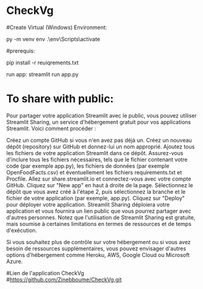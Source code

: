 # CheckVg
#Create Virtual (Windows) Environment:

py -m venv env
.\env\Scripts\activate


#prerequis: 

pip install -r reuiqrements.txt

run app: 
streamlit run app.py           

# To share with public: 

Pour partager votre application Streamlit avec le public, vous pouvez utiliser Streamlit Sharing, un service d'hébergement gratuit pour vos applications Streamlit. Voici comment procéder :

Créez un compte GitHub si vous n'en avez pas déjà un.
Créez un nouveau dépôt (repository) sur GitHub et donnez-lui un nom approprié.
Ajoutez tous les fichiers de votre application Streamlit dans ce dépôt. Assurez-vous d'inclure tous les fichiers nécessaires, tels que le fichier contenant votre code (par exemple app.py), les fichiers de données (par exemple OpenFoodFacts.csv) et éventuellement les fichiers requirements.txt et Procfile.
Allez sur share.streamlit.io et connectez-vous avec votre compte GitHub.
Cliquez sur "New app" en haut à droite de la page.
Sélectionnez le dépôt que vous avez créé à l'étape 2, puis sélectionnez la branche et le fichier de votre application (par exemple, app.py).
Cliquez sur "Deploy" pour déployer votre application.
Streamlit Sharing déploiera votre application et vous fournira un lien public que vous pourrez partager avec d'autres personnes. Notez que l'utilisation de Streamlit Sharing est gratuite, mais soumise à certaines limitations en termes de ressources et de temps d'exécution.

Si vous souhaitez plus de contrôle sur votre hébergement ou si vous avez besoin de ressources supplémentaires, vous pouvez envisager d'autres options d'hébergement comme Heroku, AWS, Google Cloud ou Microsoft Azure.

#Lien de l'application CheckVg
#https://github.com/Zinebboume/CheckVg.git
